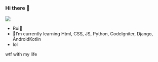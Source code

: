 ### Hi there 👋

<img src="https://c.tenor.com/esuZ9bnRZSkAAAAd/rui-tachibana-domestic-na-kanojo.gif">

- Rui💖
- 🌱I’m currently learning Html, CSS, JS, Python, CodeIgniter, Django, AndroidKotlin
- lol


wtf with my life

<!--
**Restaadit/Restaadit** is a ✨ _special_ ✨ repository because its `README.md` (this file) appears on your GitHub profile.

Here are some ideas to get you started:

- 🔭 I’m currently working on ...
- 🌱 I’m currently learning Html, CSS, JS, Python, Django
- 👯 I’m looking to collaborate on ...
- 🤔 I’m looking for help with ...
- 💬 Ask me about ...
- 📫 How to reach me: ...
- 😄 Pronouns: ...
- ⚡ Fun fact: ...
-->
